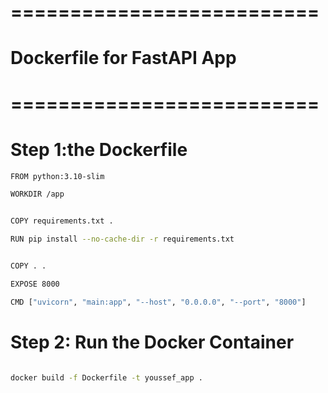 # ==========================
# Dockerfile for FastAPI App
# ==========================
# Step 1:the Dockerfile
```bash
FROM python:3.10-slim

WORKDIR /app


COPY requirements.txt .

RUN pip install --no-cache-dir -r requirements.txt


COPY . .

EXPOSE 8000

CMD ["uvicorn", "main:app", "--host", "0.0.0.0", "--port", "8000"]
```

# Step 2: Run the Docker Container


```bash

docker build -f Dockerfile -t youssef_app .
```
